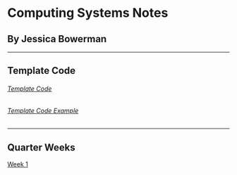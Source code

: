 # Computing Systems Notes
## By Jessica Bowerman
---
## Template Code
###### [Template Code](eample) <br>
###### [Template Code Example](examplecode.md) <br>
---
## Quarter Weeks
[Week 1](w1.md) <br>

